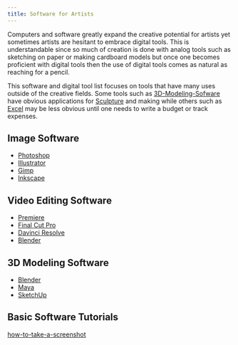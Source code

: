 ```yaml
---
title: Software for Artists
---
```


Computers and software greatly expand the creative potential for artists yet sometimes artists are hesitant to embrace digital tools. This is understandable since so much of creation is done with analog tools such as sketching on paper or making cardboard models but once one becomes proficient with digital tools then the use of digital tools comes as natural as reaching for a pencil.

This software and digital tool list focuses on tools that have many uses outside of the creative fields. Some tools such as [3D-Modeling-Sofware](../3d-modeling/3d-modeling-software.md) have obvious applications for [Sculpture](../sculpture/sculpture.md) and making while others such as [Excel](../software/excel.md) may be less obvious until one needs to write a budget or track expenses.

## Image Software

- [Photoshop](../photography/photoshop.md)
- [Illustrator](../software/illustrator.md)
- [Gimp](https://www.gimp.org/)
- [Inkscape](https://inkscape.org/)

## Video Editing Software

- [Premiere](../video/adobe-premiere-pro/adobe-premiere.md)
- [Final Cut Pro](https://www.apple.com/final-cut-pro/)
- [Davinci Resolve](https://www.blackmagicdesign.com/products/davinciresolve)
- [Blender](../3d-modeling/blender/blender.md)

## 3D Modeling Software

- [Blender](../3d-modeling/blender/blender.md)
- [Maya](../3d-modeling/maya/maya.md)
- [SketchUp](../3d-modeling/sketchup/sketchup.md)

## Basic Software Tutorials

[how-to-take-a-screenshot](../software/how-to-take-a-screenshot.md)
